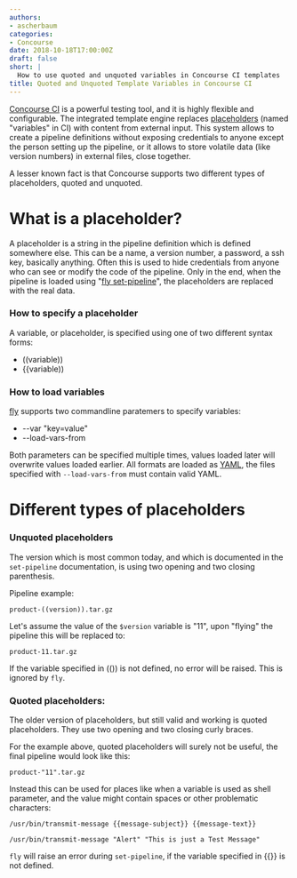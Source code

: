 ```yaml
---
authors:
- ascherbaum
categories:
- Concourse
date: 2018-10-18T17:00:00Z
draft: false
short: |
  How to use quoted and unquoted variables in Concourse CI templates
title: Quoted and Unquoted Template Variables in Concourse CI
---
```


[Concourse CI](https://concourse-ci.org/) is a powerful testing tool, and it is highly flexible and configurable. The integrated template engine replaces [placeholders](https://en.wikipedia.org/wiki/Placeholder) (named "variables" in CI) with content from external input. This system allows to create a pipeline definitions without exposing credentials to anyone except the person setting up the pipeline, or it allows to store volatile data (like version numbers) in external files, close together.

A lesser known fact is that Concourse supports two different types of placeholders, quoted and unquoted.


# What is a placeholder?

A placeholder is a string in the pipeline definition which is defined somewhere else. This can be a name, a version number, a password, a ssh key, basically anything. Often this is used to hide credentials from anyone who can see or modify the code of the pipeline. Only in the end, when the pipeline is loaded using "[fly set-pipeline](https://concourse-ci.org/setting-pipelines.html)", the placeholders are replaced with the real data.


### How to specify a placeholder

A variable, or placeholder, is specified using one of two different syntax forms:

- ((variable))
- {{variable))


### How to load variables

[fly](https://concourse-ci.org/fly.html) supports two commandline paratemers to specify variables:


- --var "key=value"
- --load-vars-from <filename>

Both parameters can be specified multiple times, values loaded later will overwrite values loaded earlier. All formats are loaded as [YAML](https://en.wikipedia.org/wiki/YAML), the files specified with `--load-vars-from` must contain valid YAML.


# Different types of placeholders

### Unquoted placeholders

The version which is most common today, and which is documented in the `set-pipeline` documentation, is using two opening and two closing parenthesis.

Pipeline example:

```
product-((version)).tar.gz
```

Let's assume the value of the `$version` variable is "11", upon "flying" the pipeline this will be replaced to:


```
product-11.tar.gz
```

If the variable specified in (()) is not defined, no error will be raised. This is ignored by `fly`.


### Quoted placeholders:

The older version of placeholders, but still valid and working is quoted placeholders. They use two opening and two closing curly braces.

For the example above, quoted placeholders will surely not be useful, the final pipeline would look like this:

```
product-"11".tar.gz
```

Instead this can be used for places like when a variable is used as shell parameter, and the value might contain spaces or other problematic characters:


```
/usr/bin/transmit-message {{message-subject}} {{message-text}}
```

```
/usr/bin/transmit-message "Alert" "This is just a Test Message"
```

`fly` will raise an error during `set-pipeline`, if the variable specified in {{}} is not defined.
